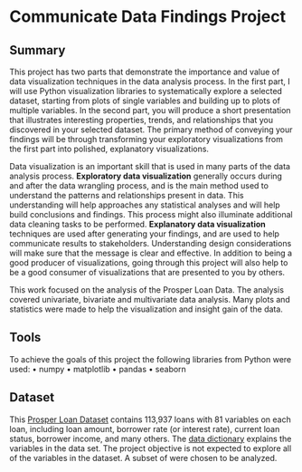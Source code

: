 # Communicate Data Findings Project

## Summary

This project has two parts that demonstrate the importance and value of data visualization techniques in the data analysis process. In the first part, I will use Python visualization libraries to systematically explore a selected dataset, starting from plots of single variables and building up to plots of multiple variables. In the second part, you will produce a short presentation that illustrates interesting properties, trends, and relationships that you discovered in your selected dataset. The primary method of conveying your findings will be through transforming your exploratory visualizations from the first part into polished, explanatory visualizations.

Data visualization is an important skill that is used in many parts of the data analysis process. __Exploratory data visualization__ generally occurs during and after the data wrangling process, and is the main method used to understand the patterns and relationships present in  data. This understanding will help approaches any statistical analyses and will help build conclusions and findings. This process might also illuminate additional data cleaning tasks to be performed. __Explanatory data visualization__ techniques are used after generating your findings, and are used to help communicate results to stakeholders. Understanding design considerations will make sure that the message is clear and effective. In addition to being a good producer of visualizations, going through this project will also help to be a good consumer of visualizations that are presented to you by others.

This work focused on the analysis of the Prosper Loan Data. The analysis covered univariate, bivariate and multivariate data analysis. Many plots and statistics were made to help the visualization and insight gain of the data.

## Tools

To achieve the goals of this project the following libraries from Python were used:
• numpy
• matplotlib
• pandas
• seaborn

## Dataset

This [Prosper Loan Dataset](https://www.google.com/url?q=https://s3.amazonaws.com/udacity-hosted-downloads/ud651/prosperLoanData.csv&sa=D&ust=1547699802003000)
contains 113,937 loans with 81 variables on each loan, including loan amount, 
borrower rate (or interest rate), current loan status, borrower income, and many others.
The [data dictionary](https://docs.google.com/spreadsheets/d/1gDyi_L4UvIrLTEC6Wri5nbaMmkGmLQBk-Yx3z0XDEtI/edit?usp=sharing) explains the 
variables in the data set.
The project objective is not expected to explore all of the variables in the dataset. A subset of were chosen to be analyzed.